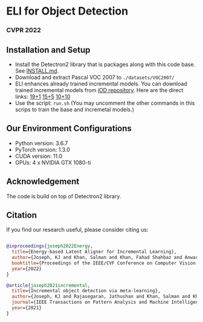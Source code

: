 # ELI for Object Detection
### CVPR 2022

## Installation and Setup
- Install the Detectron2 library that is packages along with this code base. See [INSTALL.md](INSTALL.md).
- Download and extract Pascal VOC 2007 to `./datasets/VOC2007/`
- ELI enhances already trained incremental models. You can download trained incremental models from [iOD repository](https://github.com/JosephKJ/iOD). Here are the direct links: [19+1](https://drive.google.com/file/d/1pocjYPenjXda0fRh7ir_c1ItyAZCBoEN/view?usp=sharing) [15+5](https://drive.google.com/file/d/1KaynMWxb6nHytfMYP_wh8Dy-AvsLLazQ/view?usp=sharing) [10+10](https://drive.google.com/file/d/1aWc-1P7ZtNrye_asN5mKMtu7G8G0tLAm/view?usp=sharing)
- Use the script: `run.sh` (You may uncomment the other commands in this scrips to train the base and incremetal models.)


## Our Environment Configurations
- Python version: 3.6.7
- PyTorch version: 1.3.0
- CUDA version: 11.0
- GPUs: 4 x NVIDIA GTX 1080-ti

## Acknowledgement
The code is build on top of Detectron2 library. 

## Citation
If you find our research useful, please consider citing us:

```BibTeX

@inproceedings{joseph2022Energy,
  title={Energy-based Latent Aligner for Incremental Learning},
  author={Joseph, KJ and Khan, Salman and Khan, Fahad Shahbaz and Anwar, Rao Muhammad and Balasubramanian, Vineeth},
  booktitle={Proceedings of the IEEE/CVF Conference on Computer Vision and Pattern Recognition},
  year={2022}
}

@article{joseph2021incremental,
  title={Incremental object detection via meta-learning},
  author={Joseph, KJ and Rajasegaran, Jathushan and Khan, Salman and Khan, Fahad Shahbaz and Balasubramanian, Vineeth},
  journal={IEEE Transactions on Pattern Analysis and Machine Intelligence},
  year={2021}
}
```
